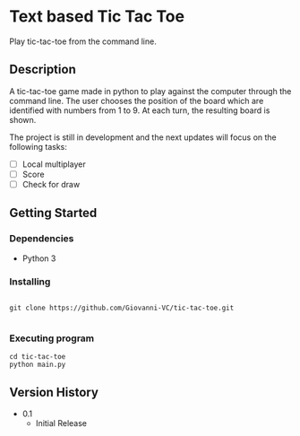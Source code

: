 # Text based Tic Tac Toe

Play tic-tac-toe from the command line.

## Description

A tic-tac-toe game made in python to play against the computer through the command line. The user chooses the position of the board which are identified with numbers from 1 to 9. At each turn, the resulting board is shown.

The project is still in development and the next updates will focus on the following tasks:

- [ ] Local multiplayer
- [ ] Score
- [ ] Check for draw

## Getting Started

### Dependencies

* Python 3

### Installing


```

git clone https://github.com/Giovanni-VC/tic-tac-toe.git


```

### Executing program


```
cd tic-tac-toe
python main.py

```

## Version History

* 0.1
    * Initial Release
